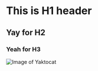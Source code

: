 # This is H1 header

## Yay for H2

### Yeah for H3

![Image of Yaktocat](https://octodex.github.com/images/yaktocat.png)
